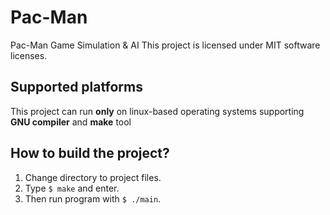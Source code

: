 # Pac-Man
Pac-Man Game Simulation & AI
This project is licensed under MIT software licenses.

## Supported platforms
This project can run **only** on linux-based operating systems supporting **GNU compiler** and **make** tool

## How to build the project?
1. Change directory to project files.
2. Type ```$ make``` and enter.
3. Then run program with ```$ ./main```.
